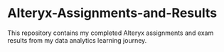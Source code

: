 # Alteryx-Assignments-and-Results
This repository contains my completed Alteryx assignments and exam results from my data analytics learning journey.
